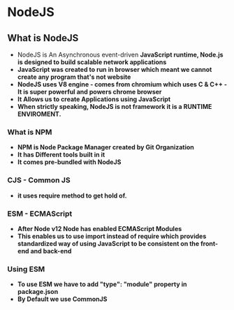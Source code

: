 # **NodeJS**

## **What is NodeJS**

- NodeJS is An Asynchronous event-driven **JavaScript runtime, Node.js is designed to build scalable network applications**
- **JavaScript was created to run in browser which meant we cannot create any program that's not website**
- **NodeJS uses V8 engine - comes from chromium which uses C & C++ - It is super powerful and powers chrome browser**
- **It Allows us to create Applications using JavaScript**
- **When strictly speaking, NodeJS is not framework it is a RUNTIME ENVIROMENT.**

### **What is NPM**

- **NPM is Node Package Manager created by Git Organization**
- **It has Different tools built in it**
- **It comes pre-bundled with NodeJS**

### **CJS - Common JS**

- **it uses require method to get hold of.**

### **ESM - ECMAScript**

- **After Node v12 Node has enabled ECMAScript Modules**
- **This enables us to use import instead of require which provides standardized way of using JavaScript to be consistent on the front-end and back-end**

### **Using ESM**

- **To use ESM we have to add "type": "module" property in package.json**
- **By Default we use CommonJS**